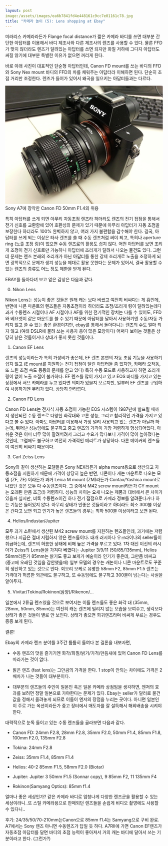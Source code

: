 ```yaml
---
layout: post
image:/assets/images/ea6b7841fd4e448161c9cc7e01161c78.jpg
title: "카메라 놀이 (5): Lens shopping at Ebay"
---
```



미러리스 카메라라든가 Flange focal distance가 짧은 카메라 바디를 쓰면 대부분 간단한 아답터를 이용해서 바디 제조사와 다른 제조사의 렌즈를 사용할 수 있다. 물론 FFD가 맞지 않더라도 렌즈가 달려있는 아답터를 쓰면 되지만 화질 저하에 그다지 아답터도 싸질 않기에 대부분 특별한 이유가 없으면 꺼리게 된다. 




바로 아래 사진이 대표적인 단순형 아답터인데, Canon FD mount를 쓰는 바디의 FFD와 Sony Nex mount 바디의 FFD의 차를 채워주는 아답터라 이해하면 된다. 단순히 초점 거리만 조정한다. 렌즈가 들어가 있어서 왜곡을 일으키는 아답터들과는 다르다.








![image](/assets/images/ea6b7841fd4e448161c9cc7e01161c78.jpg)Sony A7에 장착한 Canon FD 50mm F1.4의 위용












특히 아답터를 쓰게 되면 아무리 자동초점 렌즈라 하더라도 렌즈의 전기 접점을 통해서 전기 신호를 교환함에 있어 호환성의 문제가 있기 때문에 아무리 아답터가 자동 초점을 보장한다 하더라도 100% 완벽하지 않고, 여러 가지 불편함을 감수해야 한다. 결국, 아답터를 쓰게 되는 이상은 타사 렌즈를 쓸 때 수동 렌즈처럼 써야 되고, 특히나 aperture ring (노출 조정 링)이 없으면 수동 렌즈로의 활용도 쉽지 않다. 어떤 아답터를 보면 조리개 조정이 전기 신호로만 가능하니 아답터에 조리개가 달려서 나오는 물건도 있다. 그런데 문제는 렌즈 본래의 조리개가 아닌 아답터를 통한 강제 조리개로 노출을 조정하게 되면 광학적으로 문제가 생겨 성능을 제대로 활용 못한다는 문제가 있어서, 결국 활용할 수 있는 렌즈의 종류도 어느 정도 제한을 받게 된다.




EBAY를 돌아다녀 보고 얻은 감상은 다음과 같다.




0) Nikon Lens




Nikon Lens는 성능이 좋은 것들은 원래 캐논 보다 비쌌고 여전히 비싸다는 게 흠인데, 반면에 니콘 마운트의 렌즈들은 자동초점이라 하더라도 초점/조리개 링이 달려있는데다 과거 수동렌즈 시절이나 AF 시절이나 AF를 위한 전기적인 장치는 다를 수 있어도, FFD와 베요넷이 같은 마운트를 쓸 수 있기 때문에 아답터를 달아서 사용하기엔 수동/자동 가리지 않고 쓸 수 있는 좋은 환경이지만, ebay를 통해서 돌아다니는 렌즈의 수도 얼마 되지 않고 (여태 DSLR에 물려 쓰는 사용자 층이 많은 모양이다) 어쩌다 보이는 것들은 상당히 낡은 것들이거나 상태가 좋지 못한 것들이다. 




1) Canon EF Lens




렌즈의 성능이라든가 특히 가성비가 좋은데, EF 렌즈 본연의 자동 초점 기능을 사용하기 쉽지 않고 (E mount를 지원하는 전기 접점이 달린 아답터들 좀 있지만, 카메라 오작동, 또 느린 초점 속도 등등의 문제를 안고 있다) 특히 수동 모드로 사용하고자 하면 조리개 링이 없어 노출 조절이 불가하다. EF 렌즈를 많이 가지고 있고 EOS 바디를 가지고 있는 상황에서 서브 카메라를 두고 있다면 의미가 있을지 모르지만, 일부러 EF 렌즈를 구입하여 사용하기엔 무리가 있다. 상당히 안타깝다.




2) Canon FD Lens




Canon FD Lens는 전자식 자동 초점이 가능한 EOS 시스템이 1987년에 발표될 때까지 생산되던 수동 렌즈로 다양한 화각대와 고른 성능, 그리고 합리적인 가격을 가지고 있다고 볼 수 있다. 아마도 아답터를 이용해서 가장 널리 사용되고 있는 렌즈가 아닐까 하는데, 뛰어난 성능임에도 불구하고 중고 렌즈의 가격이 가장 저렴하게 형성되어있다. 아쉬운 것은 이미 너무 많이 팔려버려서 그리고 수요가 많다보니 가격이 많이 높아졌다는 것인데, 그럼에도 불구하고 여전히 가격적인 메리트가 상당하다. 다른 메이커의 렌즈들이 여전히 비싸기 때문이다.




3) Carl Zeiss Lens




Sony와 같이 생산하는 모델들은 Sony NEX라든가 alpha mount용으로 생산되고 자동초점을 지원하기 때문에 가격이 상당히 높은 반면, 니콘이나 캐논 마운트로 나오는 모델 (ZF, ZE) 이라든가 과거 Leica M mount (ZM)라든가 Contax/Yashica mount로 나왔던 것은 모두 다 수동렌즈이다. 그 중에서 M42 screw mount라든가 CY mount는 오래된 만큼 조금(!) 저렴하다. 성능의 차이는 요새 나오는 제품과 대비해서 큰 차이가 있을까 싶지만, 비록 수동렌즈이긴 하나 전기 접점으로 카메라 정보를 알려준다거나 하는 기능은 들어있지 않다. 아무리 상태가 안좋은 것들이라고 하더라도 최소 300불 이상은 간다고 보면 되고 인기가 높은 렌즈들의 경우는 최하 500불 이상이라고 보면 된다.




4) Helios/Industar/Jupiter




모두 과거 소련에서 생산된 M42 screw mount를 지원하는 렌즈들인데, 과거에는 저렴했으나 지금은 절대 저렴하지 않은 렌즈들이다. 대개 러시아나 우크라이나의 seller들이 취급하는데, 렌즈의 허름한 상태에 비해 높은 가격을 부르고 있다. 1차 대전 이전의 러시아가 Zeiss의 Lens들을 가져다 베꼈다는 Jupiter 3/9/11 (50/85/135mm), Helios 58mm라든가 85mm는 밝기도 좋고 보케가 예술이라 인기가 좋은데, 그만큼 비싸고 (중고에 오래된 것임을 감안했을때) 일부 모델의 경우는 캐논이나 니콘 마운트로도 꾸준히 생산하고 있는 것으로 안다. 회오리 보케로 유명한 58mm F2, 85mm F1.5 렌즈는 가격대가 허름한 외관에도 불구하고, 또 수동임에도 불구하고 300불이 넘는다는 사실을 알아두자.




5) Vivitar/Tokina/Rokinon(삼양)/Rikenon/...




일본에서 2류급 렌즈였을 것으로 보여지는 이들 렌즈들도 좋은 화각 대 (35mm, 28mm, 50mm, 85mm)는 여전히 캐논 렌즈에 밀리지 않는 모습을 보여주고, 생각보다 상태가 좋은 것들이 별로 안 보인다. 상태가 좋으면 희귀렌즈라며 비싸게 부르는 경우도 종종 보게 된다.




결론!




Ebay의 카메라 렌즈 분야를 3주간 틈틈히 들여다 본 결론을 내보자면, 




- 수동 렌즈의 맛을 즐기기엔 화각/화질/밝기/가격/만듬새에 있어 Canon FD Lens를 따라가는 것이 없다.

- 밝은 렌즈 (fast lens)는 그만큼의 가격을 한다. 1 stop이 안되는 차이에도 가격은 2배차가 나는 것들이 대부분이다.

- 대부분의 렌즈들의 주인이 일본인 혹은 일본 카메라 상점임을 생각하면, 엔저의 효과를 보려먼 정말 일본으로 가야한다는 문제가 있다. Ebay는 seller가 달러로 물건 값을 정해서 올려놓게 되므로 이들이 엔저의 장점을 누리는 곳이다. 아니면 일본인이 주로 가는 옥션이라든가 중고 장터에서 매도자를 잘 설득해서 해외배송을 시켜야 한다.







대략적으로 눈독 들이고 있는 수동 렌즈들을 골라보면 다음과 같다.




- Canon FD: 24mm F2.8, 28mm F2.8, 35mm F2.0, 50mm F1.4, 85mm F1.8, 100mm F2.0, 135mm F2.8

- Tokina: 24mm F2.8

- Zeiss: 35mm F1.4, 85mm F1.4

- Helios: 40-2 85mm F1.5, 58mm F2.0 (Biotar)

- Jupiter: Jupiter 3 50mm F1.5 (Sonnar copy), 9 85mm F2, 11 135mm F4

- Rokinon(Samyang Optics): 85mm f1.4




얼마나 좋은 세상인가? 같은 카메라 바디로 엄청나게 다양한 렌즈군을 활용할 수 있는 세상이라니..또 스틸 카메라용으로 판매되던 렌즈들을 손쉽게 비디오 촬영에도 사용할 수 있다니..




후기: 24/35/50/70-210mm는Canon으로 85mm f1.4는 Samyang으로 구비 완료. A7에서는 Sony 렌즈 아니면 수동렌즈가 답일 듯 하다. A7RII에 가면 Canon EF렌즈가 자동초점 아답터를 달면 바디의 초점 능력이 좋아져서 거의 캐논 바디에 달아서 쓰는 기분이라고 한다. (그런가?)


